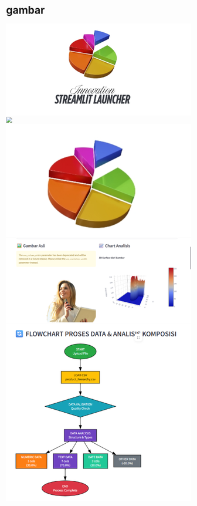 # gambar
<img src = "Desain tanpa judul (8).jpg">
<img src = "Hcaker.jpg">
<img src = "Screenshot 2025-10-17 100808.png">
<img src = "Screenshot 2025-10-22 183928.png">
<img src = "Screenshot 2025-10-22 185052.png">
